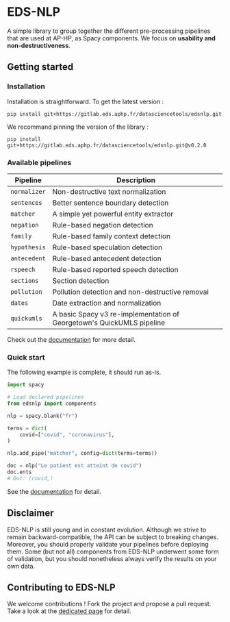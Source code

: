 # EDS-NLP

A simple library to group together the different pre-processing pipelines that are used at AP-HP, as Spacy components. We focus on **usability and non-destructiveness**.

## Getting started

### Installation

Installation is straightforward. To get the latest version :

```
pip install git+https://gitlab.eds.aphp.fr/datasciencetools/edsnlp.git
```

We recommand pinning the version of the library :

```
pip install git+https://gitlab.eds.aphp.fr/datasciencetools/edsnlp.git@v0.2.0
```

### Available pipelines

| Pipeline     | Description                                                           |
| ------------ | --------------------------------------------------------------------- |
| `normalizer` | Non-destructive text normalization                                    |
| `sentences`  | Better sentence boundary detection                                    |
| `matcher`    | A simple yet powerful entity extractor                                |
| `negation`   | Rule-based negation detection                                         |
| `family`     | Rule-based family context detection                                   |
| `hypothesis` | Rule-based speculation detection                                      |
| `antecedent` | Rule-based antecedent detection                                       |
| `rspeech`    | Rule-based reported speech detection                                  |
| `sections`   | Section detection                                                     |
| `pollution`  | Pollution detection and non-destructive removal                       |
| `dates`      | Date extraction and normalization                                     |
| `quickumls`  | A basic Spacy v3 re-implementation of Georgetown's QuickUMLS pipeline |

Check out the [documentation](https://gitlab.eds.aphp.fr/datasciencetools/edsnlp) for more detail.

### Quick start

The following example is complete, it should run as-is.

```python
import spacy

# Load declared pipelines
from edsnlp import components

nlp = spacy.blank("fr")

terms = dict(
    covid=["covid", "coronavirus"],
)

nlp.add_pipe("matcher", config=dict(terms=terms))

doc = nlp("Le patient est atteint de covid")
doc.ents
# Out: (covid,)
```

See the [documentation](https://datasciencetools-pages.eds.aphp.fr/edsnlp/) for detail.

## Disclaimer

EDS-NLP is still young and in constant evolution. Although we strive to remain backward-compatible, the API can be subject to breaking changes. Moreover, you should properly validate your pipelines before deploying them. Some (but not all) components from EDS-NLP underwent some form of validation, but you should nonetheless always verify the results on your own data.

## Contributing to EDS-NLP

We welcome contributions ! Fork the project and propose a pull request. Take a look at the [dedicated page](https://datasciencetools-pages.eds.aphp.fr/edsnlp/additional/contributing.html) for detail.
